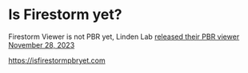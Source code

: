 # Is Firestorm yet?

Firestorm Viewer is not PBR yet, Linden Lab [released their PBR viewer November 28, 2023](https://community.secondlife.com/blogs/entry/14536-second-life-pbr-materials-official-launch)

https://isfirestormpbryet.com
